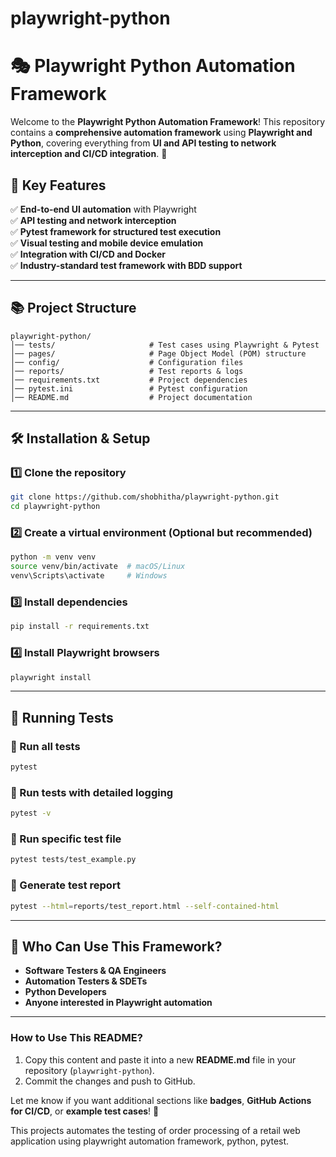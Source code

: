 # playwright-python

# 🎭 Playwright Python Automation Framework  

Welcome to the **Playwright Python Automation Framework**! 
This repository contains a **comprehensive automation framework** using **Playwright and Python**, covering everything from **UI and API testing to network interception and CI/CD integration**. 🚀  

## 📌 Key Features  

✅ **End-to-end UI automation** with Playwright  
✅ **API testing and network interception**  
✅ **Pytest framework for structured test execution**  
✅ **Visual testing and mobile device emulation**  
✅ **Integration with CI/CD and Docker**  
✅ **Industry-standard test framework with BDD support**  

---

## 📚 Project Structure  

```
playwright-python/
│── tests/                     # Test cases using Playwright & Pytest
│── pages/                     # Page Object Model (POM) structure
│── config/                    # Configuration files
│── reports/                   # Test reports & logs
│── requirements.txt           # Project dependencies
│── pytest.ini                 # Pytest configuration
│── README.md                  # Project documentation
```

---

## 🛠 Installation & Setup  

### 1️⃣ **Clone the repository**  
```sh
git clone https://github.com/shobhitha/playwright-python.git
cd playwright-python
```

### 2️⃣ **Create a virtual environment (Optional but recommended)**  
```sh
python -m venv venv
source venv/bin/activate  # macOS/Linux
venv\Scripts\activate     # Windows
```

### 3️⃣ **Install dependencies**  
```sh
pip install -r requirements.txt
```

### 4️⃣ **Install Playwright browsers**  
```sh
playwright install
```

---

## 🚀 Running Tests  

### 🔹 Run all tests  
```sh
pytest
```

### 🔹 Run tests with detailed logging  
```sh
pytest -v
```

### 🔹 Run specific test file  
```sh
pytest tests/test_example.py
```

### 🔹 Generate test report  
```sh
pytest --html=reports/test_report.html --self-contained-html
```

---

## 🎯 Who Can Use This Framework?  

- **Software Testers & QA Engineers**  
- **Automation Testers & SDETs**  
- **Python Developers**  
- **Anyone interested in Playwright automation**  

---

### **How to Use This README?**  
1. Copy this content and paste it into a new **README.md** file in your repository (`playwright-python`).  
2. Commit the changes and push to GitHub.  

Let me know if you want additional sections like **badges**, **GitHub Actions for CI/CD**, or **example test cases**! 🚀

This projects automates the testing of order processing of a retail web application using playwright automation framework, python, pytest. 
